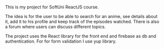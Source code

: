 This is my project for SoftUni ReactJS course.

The idea is for the user to be able to search for an anime, see details about it, add it to his profile and keep track of the episodes watched. There is also a forum where users can discuss different topics.

The project uses the React library for the front end and firebase as db and authentication.
For for form validation I use yup library.
